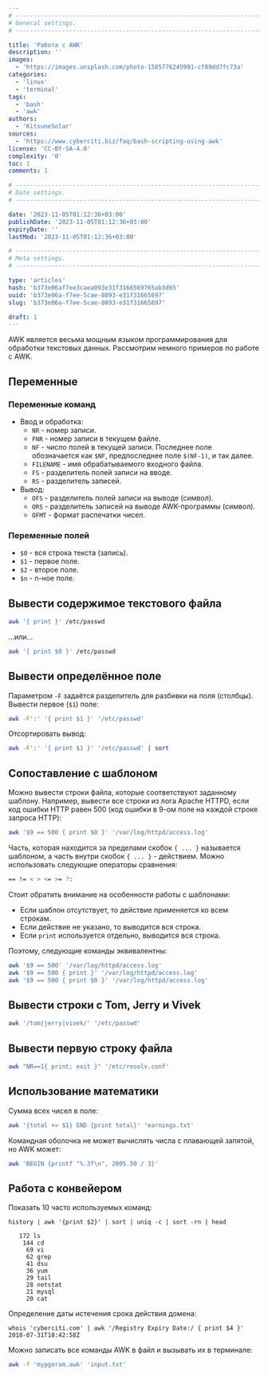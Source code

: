 ```yaml
---
# -------------------------------------------------------------------------------------------------------------------- #
# General settings.
# -------------------------------------------------------------------------------------------------------------------- #

title: 'Работа с AWK'
description: ''
images:
  - 'https://images.unsplash.com/photo-1585776245991-cf89dd7fc73a'
categories:
  - 'linux'
  - 'terminal'
tags:
  - 'bash'
  - 'awk'
authors:
  - 'KitsuneSolar'
sources:
  - 'https://www.cyberciti.biz/faq/bash-scripting-using-awk'
license: 'CC-BY-SA-4.0'
complexity: '0'
toc: 1
comments: 1

# -------------------------------------------------------------------------------------------------------------------- #
# Date settings.
# -------------------------------------------------------------------------------------------------------------------- #

date: '2023-11-05T01:12:36+03:00'
publishDate: '2023-11-05T01:12:36+03:00'
expiryDate: ''
lastMod: '2023-11-05T01:12:36+03:00'

# -------------------------------------------------------------------------------------------------------------------- #
# Meta settings.
# -------------------------------------------------------------------------------------------------------------------- #

type: 'articles'
hash: 'b373e06af7ee3caea093e31f3166569765ab3d65'
uuid: 'b373e06a-f7ee-5cae-8093-e31f31665697'
slug: 'b373e06a-f7ee-5cae-8093-e31f31665697'

draft: 1
---
```


AWK является весьма мощным языком программирования для обработки текстовых данных. Рассмотрим немного примеров по работе с AWK.

<!--more-->

## Переменные

### Переменные команд

- Ввод и обработка:
  - `NR` - номер записи.
  - `FNR` - номер записи в текущем файле.
  - `NF` - число полей в текущей записи. Последнее поле обозначается как `$NF`, предпоследнее поле `$(NF-1)`, и так далее.
  - `FILENAME` - имя обрабатываемого входного файла.
  - `FS` - разделитель полей записи на вводе.
  - `RS` - разделитель записей.
- Вывод:
  - `OFS` - разделитель полей записи на выводе (символ).
  - `ORS` - разделитель записей на выводе AWK-программы (символ).
  - `OFMT` - формат распечатки чисел.

### Переменные полей

- `$0` - вся строка текста (запись).
- `$1` - первое поле.
- `$2` - второе поле.
- `$n` - n-ное поле.

## Вывести содержимое текстового файла

```bash
awk '{ print }' /etc/passwd
```

...или...

```bash
awk '{ print $0 }' /etc/passwd
```

## Вывести определённое поле

Параметром `-F` задаётся разделитель для разбивки на поля (столбцы). Вывести первое (`$1`) поле:

```bash
awk -F':' '{ print $1 }' '/etc/passwd'
```

Отсортировать вывод:

```bash
awk -F':' '{ print $1 }' '/etc/passwd' | sort
```

## Сопоставление с шаблоном

Можно вывести строки файла, которые соответствуют заданному шаблону. Например, вывести все строки из лога Apache HTTPD, если код ошибки HTTP равен 500 (код ошибки в 9-ом поле на каждой строке запроса HTTP):

```bash
awk '$9 == 500 { print $0 }' '/var/log/httpd/access.log'
```

Часть, которая находится за пределами скобок `{ ... }` называется шаблоном, а часть внутри скобок `{ ... }` - действием. Можно использовать следующие операторы сравнения:

```bash
== != < > <= >= ?:
```

Стоит обратить внимание на особенности работы с шаблонами:

- Если шаблон отсутствует, то действие применяется ко всем строкам.
- Если действие не указано, то выводится вся строка.
- Если `print` используется отдельно, выводится вся строка.

Поэтому, следующие команды эквивалентны:

```bash
awk '$9 == 500' '/var/log/httpd/access.log'
awk '$9 == 500 { print }' '/var/log/httpd/access.log'
awk '$9 == 500 { print $0 }' '/var/log/httpd/access.log'
```

## Вывести строки с Tom, Jerry и Vivek

```bash
awk '/tom|jerry|vivek/' '/etc/passwd'
```

## Вывести первую строку файла

```bash
awk "NR==1{ print; exit }" '/etc/resolv.conf'
```

## Использование математики

Сумма всех чисел в поле:

```bash
awk '{total += $1} END {print total}' 'earnings.txt'
```

Командная оболочка не может вычислять числа с плавающей запятой, но AWK может:

```bash
awk 'BEGIN {printf "%.3f\n", 2005.50 / 3}'
```

## Работа с конвейером

Показать 10 часто используемых команд:

```terminal {os="linux"}
history | awk '{print $2}' | sort | uniq -c | sort -rn | head

   172 ls
    144 cd
     69 vi
     62 grep
     41 dsu
     36 yum
     29 tail
     28 netstat
     21 mysql
     20 cat
```

Определение даты истечения срока действия домена:

```terminal {os="linux"}
whois 'cyberciti.com' | awk '/Registry Expiry Date:/ { print $4 }'
2018-07-31T18:42:58Z
```

Можно записать все команды AWK в файл и вызывать их в терминале:

```bash
awk -f 'mypgoram.awk' 'input.txt'
```
